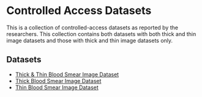# Controlled Access Datasets
This is a collection of controlled-access datasets as reported by the researchers. This collection contains both datasets with both thick and thin image datasets and those with thick and thin image datasets only.


## Datasets
- [Thick & Thin Blood Smear Image Dataset](https://github.com/ItunuIsewon/Malaria_Blood_Smear_Images/blob/main/Controlled_Access/Thick%26Thin-CA.md)
- [Thick Blood Smear Image Dataset](https://github.com/ItunuIsewon/Malaria_Blood_Smear_Images/blob/main/Controlled_Access/Thick-CA.md)
- [Thin Blood Smear Image Dataset](https://github.com/ItunuIsewon/Malaria_Blood_Smear_Images/blob/main/Controlled_Access/Thin-CA.md)
